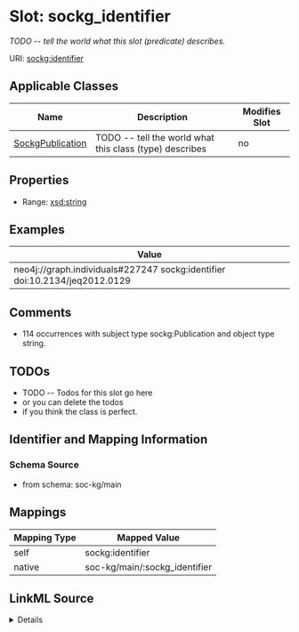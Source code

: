 

# Slot: sockg_identifier


_TODO -- tell the world what this slot (predicate) describes._





URI: [sockg:identifier](http://www.semanticweb.org/sockg/ontologies/2024/0/soil-carbon-ontology/identifier)



<!-- no inheritance hierarchy -->





## Applicable Classes

| Name | Description | Modifies Slot |
| --- | --- | --- |
| [SockgPublication](../classes/SockgPublication.md) | TODO -- tell the world what this class (type) describes |  no  |







## Properties

* Range: [xsd:string](http://www.w3.org/2001/XMLSchema#string)






## Examples

| Value |
| --- |
| neo4j://graph.individuals#227247 sockg:identifier doi:10.2134/jeq2012.0129 |

## Comments

* 114 occurrences with subject type sockg:Publication and object type string.

## TODOs

* TODO -- Todos for this slot go here
* or you can delete the todos
* if you think the class is perfect.

## Identifier and Mapping Information







### Schema Source


* from schema: soc-kg/main




## Mappings

| Mapping Type | Mapped Value |
| ---  | ---  |
| self | sockg:identifier |
| native | soc-kg/main/:sockg_identifier |




## LinkML Source

<details>
```yaml
name: sockg_identifier
description: TODO -- tell the world what this slot (predicate) describes.
todos:
- TODO -- Todos for this slot go here
- or you can delete the todos
- if you think the class is perfect.
comments:
- 114 occurrences with subject type sockg:Publication and object type string.
examples:
- value: neo4j://graph.individuals#227247 sockg:identifier doi:10.2134/jeq2012.0129
from_schema: soc-kg/main
rank: 1000
slot_uri: sockg:identifier
alias: sockg_identifier
domain_of:
- sockg_Publication
range: string

```
</details>